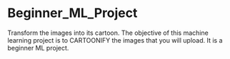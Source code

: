# Beginner_ML_Project
Transform the images into its cartoon. The objective of this machine learning project is to CARTOONIFY the images that you will upload. It is a beginner ML project. 

